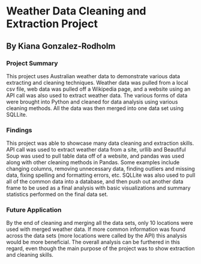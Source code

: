 # Weather Data Cleaning and Extraction Project
## By Kiana Gonzalez-Rodholm

### Project Summary
This project uses Australian weather data to demonstrate various data extracting and cleaning techniques. Weather data was pulled from a local csv file, web data was pulled off a Wikipedia page, and a website using an API call was also used to extract weather data. The various forms of data were brought into Python and cleaned for data analysis using various cleaning methods. All the data was then merged into one data set using SQLLite.

### Findings
This project was able to showcase many data cleaning and extraction skills. API call was used to extract weather data from a site, urllib and Beautiful Soup was used to pull table data off of a website, and pandas was used along with other cleaning methods in Pandas. Some examples include changing columns, removing unnecessary data, finding outliers and missing data, fixing spelling and formatting errors, etc. SQLLite was also used to pull all of the common data into a database, and then push out another data frame to be used as a final analysis with basic visualizations and summary statistics performed on the final data set.

### Future Application
By the end of cleaning and merging all the data sets, only 10 locations were used with merged weather data. If more common information was found across the data sets (more locations were called by the API) this analysis would be more beneficial. The overall analysis can be furthered in this regard, even though the main purpose of the project was to show extraction and cleaning skills.
